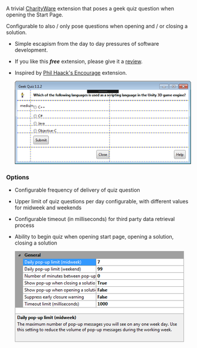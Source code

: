 [GitHubRepoURL]: https://github.com/GregTrevellick/Quiz.Launcher
[GitHubRepoIssuesURL]: https://github.com/GregTrevellick/Quiz.Launcher/issues
[GitHubRepoPullRequestsURL]: https://github.com/GregTrevellick/Quiz.Launcher/pulls
[VSMarketplaceUrl]: https://marketplace.visualstudio.com/items?itemName=GregTrevellick.GeekQuiz#review-details
[CharityWareURL]: https://github.com/GregTrevellick/MiscellaneousArtefacts/blob/master/MiscellaneousArtefacts/CharityWare.MD

A trivial [CharityWare][CharityWareURL] extension that poses a geek quiz question when opening the Start Page.

Configurable to also / only pose questions when opening and / or closing a solution.

- Simple escapism from the day to day pressures of software development.

- If you like this ***free*** extension, please give it a [review][VSMarketplaceUrl].

- Inspired by [Phil Haack's Encourage](https://marketplace.visualstudio.com/items?itemName=Haacked.Encourage) extension. 

  ![](ReadMeScreenShot_PopUp.png)

### Options

- Configurable frequency of delivery of quiz question 

- Upper limit of quiz questions per day configurable, with different values for midweek and weekends

- Configurable timeout (in milliseconds) for third party data retrieval process 

- Ability to begin quiz when opening start page, opening a solution, closing a solution

  ![](ReadMeScreenShot_Options.png)